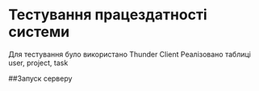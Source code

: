 # Тестування працездатності системи

Для тестування було використано Thunder Client
Реалізовано таблиці user, project, task

##Запуск серверу


